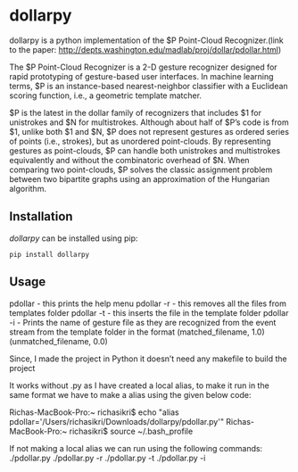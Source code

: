 # dollarpy

dollarpy is a python implementation of the $P Point-Cloud Recognizer.(link to the paper: http://depts.washington.edu/madlab/proj/dollar/pdollar.html)

The $P Point-Cloud Recognizer is a 2-D gesture recognizer designed for rapid prototyping of gesture-based user interfaces. In machine learning terms, $P is an instance-based nearest-neighbor classifier with a Euclidean scoring function, i.e., a geometric template matcher.

$P is the latest in the dollar family of recognizers that includes $1 for unistrokes and $N for multistrokes. Although about half of $P’s code is from $1, unlike both $1 and $N, $P does not represent gestures as ordered series of points (i.e., strokes), but as unordered point-clouds. By representing gestures as point-clouds, $P can handle both unistrokes and multistrokes equivalently and without the combinatoric overhead of $N. When comparing two point-clouds, $P solves the classic assignment problem between two bipartite graphs using an approximation of the Hungarian algorithm.

## Installation
*dollarpy* can be installed using pip:

```
pip install dollarpy
```

## Usage
pdollar - this prints the help menu
pdollar -r - this removes all the files from templates folder
pdollar -t <file-path> - this inserts the file in the template folder
pdollar -i <eventfile> - Prints the name of gesture file as they are recognized from the event stream from the template folder in the format (matched_filename, 1.0) (unmatched_filename, 0.0)

Since, I made the project in Python it doesn’t need any makefile to build the project

It works without .py as I have created a local alias, to make it run in the same format we have to make a alias using the given below code: 

Richas-MacBook-Pro:~ richasikri$ echo "alias pdollar='/Users/richasikri/Downloads/dollarpy/pdollar.py'" 
Richas-MacBook-Pro:~ richasikri$ source ~/.bash_profile

If not making a local alias we can run using the following commands:
./pdollar.py
./pdollar.py -r 
./pdollar.py -t <file-path> 
./pdollar.py -i <eventfile>


